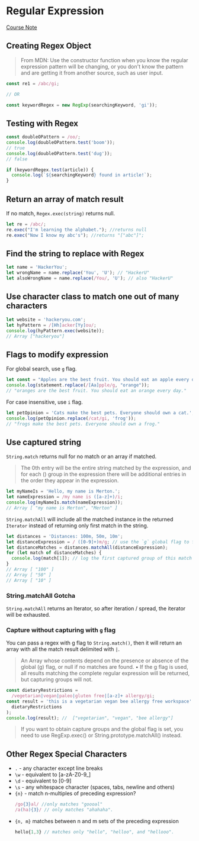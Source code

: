 # Regular Expression

[Course Note](https://github.com/HackerYou/bootcamp-notes/blob/master/applied-javascript/regular-expressions.md)

## Creating Regex Object

> From MDN: Use the constructor function when you know the regular expression pattern will be changing, or you don't know the pattern and are getting it from another source, such as user input.

```js
const re1 = /abc/gi;

// OR

const keywordRegex = new RegExp(searchingKeyword, 'gi'));
```

## Testing with Regex

```js
const doubleOPattern = /oo/;
console.log(doubleOPattern.test('boom'));
// true
console.log(doubleOPattern.test('dug'));
// false
```

```js
if (keywordRegex.test(article)) {
  console.log(`${searchingKeyword} found in article!`);
}
```

## Return an array of match result

If no match, `Regex.exec(string)` returns null.

```js
let re = /abc/;
re.exec("I'm learning the alphabet."); //returns null
re.exec("Now I know my abc's"); //returns "["abc"]";
```

## Find the string to replace with Regex

```js
let name = 'HackerYou';
let wrongName = name.replace('You', 'U'); // "HackerU"
let alsoWrongName = name.replace(/You/, 'U'); // also "HackerU"
```

## Use character class to match one out of many characters

```js
let website = 'hackeryou.com';
let hyPattern = /[Hh]acker[Yy]ou/;
console.log(hyPattern.exec(website));
// Array ["hackeryou"]
```

## Flags to modify expression

For global search, use `g` flag.

```js
let const = "Apples are the best fruit. You should eat an apple every day.";
console.log(statement.replace(/[Aa]pple/g, "orange"));
// "oranges are the best fruit. You should eat an orange every day."
```

For case insensitive, use `i` flag.

```js
let petOpinion = 'Cats make the best pets. Everyone should own a cat.';
console.log(petOpinion.replace(/cat/gi, 'frog'));
// "frogs make the best pets. Everyone should own a frog."
```

## Use captured string

`String.match` returns null for no match or an array if matched.

> The 0th entry will be the entire string matched by the expression, and for each () group in the expression there will be additional entries in the order they appear in the expression.

```js
let myNameIs = 'Hello, my name is Merton.';
let nameExpression = /my name is ([a-z]+)/i;
console.log(myNameIs.match(nameExpression));
// Array [ "my name is Merton", "Merton" ]
```

`String.matchAll` will include all the matched instance in the returned `Iterator` instead of returning only first match in the string.

```js
let distances = 'Distances: 100m, 50m, 10m';
let distanceExpression = / ([0-9]+)m/g; // use the `g` global flag to find all matches
let distanceMatches = distances.matchAll(distanceExpression);
for (let match of distanceMatches) {
  console.log(match[1]); // log the first captured group of this match
}
// Array [ "100" ]
// Array [ "50" ]
// Array [ "10" ]
```

### String.matchAll Gotcha

`String.matchAll` returns an Iterator, so after iteration / spread, the iterator will be exhausted.

### Capture without capturing with `g` flag

You can pass a regex with g flag to `String.match()`, then it will return an array with all the match result delimited with `|`.

> An Array whose contents depend on the presence or absence of the global (g) flag, or null if no matches are found. • If the g flag is used, all results matching the complete regular expression will be returned, but capturing groups will not.

```js
const dietaryRestrictions =
  /vegetarian|vegan|paleo|gluten free|[a-z]+ allergy/gi;
const result = 'this is a vegetarian vegan bee allergy free workspace'.match(
  dietaryRestrictions
);
console.log(result); //  ["vegetarian", "vegan", "bee allergy"]
```

> If you want to obtain capture groups and the global flag is set, you need to use RegExp.exec() or String.prototype.matchAll() instead.

## Other Regex Special Characters

- `.` - any character except line breaks
- `\w` - equivalent to [a-zA-Z0-9_]
- `\d` - equivalent to [0-9]
- `\s` - any whitespace character (spaces, tabs, newline and others)
- `{n}` - match n-multiples of preceding expression?
  ```js
  /go{3}al/ //only matches "goooal"
  /a(ha){3}/ // only matches "ahahaha".
  ```
- `{n, m}` matches between n and m sets of the preceding expression
  ```js
  hello{1,3} // matches only "hello", "helloo", and "hellooo".
  ```
